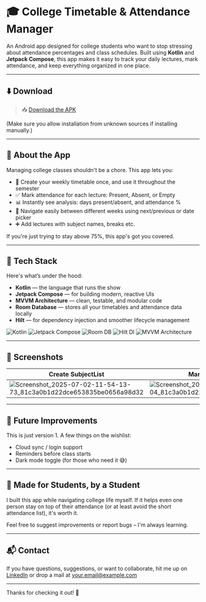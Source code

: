 # 🎓 College Timetable & Attendance Manager

An Android app designed for college students who want to stop stressing about attendance percentages and class schedules. Built using **Kotlin** and **Jetpack Compose**, this app makes it easy to track your daily lectures, mark attendance, and keep everything organized in one place.

---

## ⬇️ Download

> 📥 [Download the APK](app/release/Attendance%20Plus.apk)

(Make sure you allow installation from unknown sources if installing manually.)

---

## 📱 About the App

Managing college classes shouldn't be a chore. This app lets you:

- 📅 Create your weekly timetable once, and use it throughout the semester
- ✅ Mark attendance for each lecture: Present, Absent, or Empty
- 📊 Instantly see analysis: days present/absent, and attendance %
- 🔁 Navigate easily between different weeks using next/previous or date picker
- ➕ Add lectures with subject names, breaks etc.

If you're just trying to stay above 75%, this app's got you covered.

---

## 🚀 Tech Stack

Here's what’s under the hood:

- **Kotlin** — the language that runs the show
- **Jetpack Compose** — for building modern, reactive UIs
- **MVVM Architecture** — clean, testable, and modular code
- **Room Database** — stores all your timetables and attendance data locally
- **Hilt** — for dependency injection and smoother lifecycle management

<p align="left">
  <img src="https://img.shields.io/badge/Kotlin-7F52FF?style=for-the-badge&logo=kotlin&logoColor=white" alt="Kotlin"/>
  <img src="https://img.shields.io/badge/Jetpack%20Compose-4285F4?style=for-the-badge&logo=android&logoColor=white" alt="Jetpack Compose"/>
  <img src="https://img.shields.io/badge/Room-6DB33F?style=for-the-badge&logo=sqlite&logoColor=white" alt="Room DB"/>
  <img src="https://img.shields.io/badge/Hilt-009688?style=for-the-badge&logo=dagger&logoColor=white" alt="Hilt DI"/>
  <img src="https://img.shields.io/badge/MVVM-3F51B5?style=for-the-badge&logo=architecture&logoColor=white" alt="MVVM Architecture"/>
</p>

---

## 📸 Screenshots

|  	Create SubjectList |   Manage TimeTable   |  Mark Attendance  |   Week Navigation   |
|-|-|-|-|
| ![Screenshot_2025-07-02-11-54-13-73_81c3a0b1d22dce653835be0656a98d32](https://github.com/user-attachments/assets/a4249495-6736-4a41-9c05-519be420dbe7) | ![Screenshot_2025-07-02-11-54-53-04_81c3a0b1d22dce653835be0656a98d32](https://github.com/user-attachments/assets/77bb43cf-d977-443d-8f2a-7b4150cb42b7) | ![Screenshot_2025-07-02-11-55-40-41_81c3a0b1d22dce653835be0656a98d32](https://github.com/user-attachments/assets/a6755463-8942-43b7-86f8-a868c0242915) | ![Screenshot_2025-07-02-11-55-47-15_81c3a0b1d22dce653835be0656a98d32](https://github.com/user-attachments/assets/7705a2bd-72b7-413b-b8d4-265af9f71770)

---

## 🧠 Future Improvements

This is just version 1. A few things on the wishlist:

- Cloud sync / login support
- Reminders before class starts
- Dark mode toggle (for those who need it 😅)

---

## 🙌 Made for Students, by a Student

I built this app while navigating college life myself. If it helps even one person stay on top of their attendance (or at least avoid the short attendance list), it's worth it.

Feel free to suggest improvements or report bugs – I'm always learning.

---

## 📬 Contact

If you have questions, suggestions, or want to collaborate, hit me up on [LinkedIn](#) or drop a mail at [your.email@example.com](mailto:your.email@example.com)

---

Thanks for checking it out! 👋


